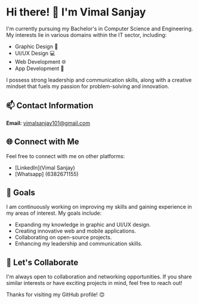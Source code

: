 # Hi there! 👋 I'm Vimal Sanjay

I'm currently pursuing my Bachelor's in Computer Science and Engineering. My interests lie in various domains within the IT sector, including:

- Graphic Design 🎨
- UI/UX Design 💻
- Web Development 🌐
- App Development 📱

I possess strong leadership and communication skills, along with a creative mindset that fuels my passion for problem-solving and innovation.

## 📫 Contact Information
**Email:** vimalsanjay101@gmail.com

## 🌐 Connect with Me
Feel free to connect with me on other platforms:

- [LinkedIn](Vimal Sanjay)
- [Whatsapp] (6382671155) 

## 🌱 Goals
I am continuously working on improving my skills and gaining experience in my areas of interest. My goals include:
- Expanding my knowledge in graphic and UI/UX design.
- Creating innovative web and mobile applications.
- Collaborating on open-source projects.
- Enhancing my leadership and communication skills.

## 🤝 Let's Collaborate
I'm always open to collaboration and networking opportunities. If you share similar interests or have exciting projects in mind, feel free to reach out!

Thanks for visiting my GitHub profile! 😊

